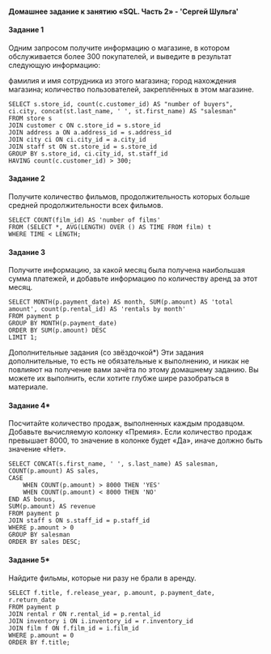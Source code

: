 #### Домашнее задание к занятию «SQL. Часть 2» - 'Сергей Шульга'

#### Задание 1
Одним запросом получите информацию о магазине, в котором обслуживается более 300 покупателей, и выведите в результат следующую информацию:

фамилия и имя сотрудника из этого магазина;
город нахождения магазина;
количество пользователей, закреплённых в этом магазине.

```
SELECT s.store_id, count(c.customer_id) AS "number of buyers", ci.city, concat(st.last_name, ' ', st.first_name) AS "salesman"
FROM store s
JOIN customer c ON c.store_id = s.store_id
JOIN address a ON a.address_id = s.address_id
JOIN city ci ON ci.city_id = a.city_id
JOIN staff st ON st.store_id = s.store_id
GROUP BY s.store_id, ci.city_id, st.staff_id
HAVING count(c.customer_id) > 300;
```
#### Задание 2
Получите количество фильмов, продолжительность которых больше средней продолжительности всех фильмов.

```
SELECT COUNT(film_id) AS 'number of films'
FROM (SELECT *, AVG(LENGTH) OVER () AS TIME FROM film) t
WHERE TIME < LENGTH;
```
#### Задание 3
Получите информацию, за какой месяц была получена наибольшая сумма платежей, и добавьте информацию по количеству аренд за этот месяц.

```
SELECT MONTH(p.payment_date) AS month, SUM(p.amount) AS 'total amount', count(p.rental_id) AS 'rentals by month'
FROM payment p
GROUP BY MONTH(p.payment_date)
ORDER BY SUM(p.amount) DESC
LIMIT 1;
```

Дополнительные задания (со звёздочкой*)
Эти задания дополнительные, то есть не обязательные к выполнению, и никак не повлияют на получение вами зачёта по этому домашнему заданию. Вы можете их выполнить, если хотите глубже шире разобраться в материале.

#### Задание 4*
Посчитайте количество продаж, выполненных каждым продавцом. Добавьте вычисляемую колонку «Премия». Если количество продаж превышает 8000, то значение в колонке будет «Да», иначе должно быть значение «Нет».

```
SELECT CONCAT(s.first_name, ' ', s.last_name) AS salesman,
COUNT(p.amount) AS sales,
CASE
	WHEN COUNT(p.amount) > 8000 THEN 'YES'
	WHEN COUNT(p.amount) < 8000 THEN 'NO'
END AS bonus,
SUM(p.amount) AS revenue
FROM payment p
JOIN staff s ON s.staff_id = p.staff_id
WHERE p.amount > 0
GROUP BY salesman
ORDER BY sales DESC;
```

#### Задание 5*
Найдите фильмы, которые ни разу не брали в аренду.

```
SELECT f.title, f.release_year, p.amount, p.payment_date, r.return_date
FROM payment p
JOIN rental r ON r.rental_id = p.rental_id
JOIN inventory i ON i.inventory_id = r.inventory_id
JOIN film f ON f.film_id = i.film_id
WHERE p.amount = 0
ORDER BY f.title;
```
